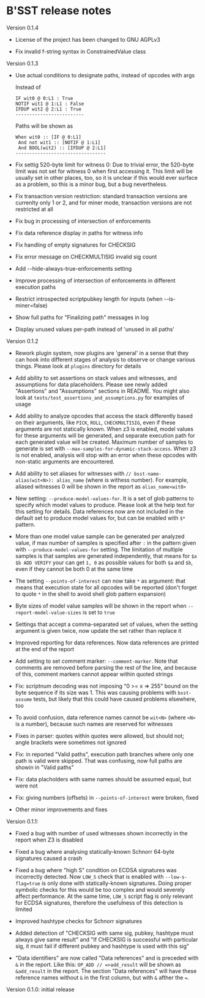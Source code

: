 # B'SST release notes

Version 0.1.4

* License of the project has been changed to GNU AGPLv3

* Fix invalid f-string syntax in ConstrainedValue class

Version 0.1.3

* Use actual conditions to designate paths, instead of opcodes with args

    Instead of

    ```
    IF wit0 @ 0:L1 : True
    NOTIF wit1 @ 1:L1 : False
    IFDUP wit2 @ 2:L1 : True
    -------------------------
    ```

    Paths will be shown as


    ```
    When wit0 :: [IF @ 0:L1]
     And not wit1 :: [NOTIF @ 1:L1]
     And BOOL(wit2) :: [IFDUP @ 2:L1]
    ---------------------------------
    ```

* Fix settig 520-byte limit for witness 0: Due to trivial error, the 520-byte limit was not set for witness 0 when first accessing it. This limit will be usually set in other places, too, so it is unclear if this would ever surface as a problem, so this is a minor bug, but a bug nevertheless.

* Fix transaction version restriction: standard transaction versions are currenlty only 1 or 2, and for miner mode, transaction versions are not restricted at all

* Fix bug in processing of intersection of enforcements

* Fix data reference display in paths for witness info

* Fix handling of empty signatures for CHECKSIG

* Fix error message on CHECKMULTISIG invalid sig count

* Add --hide-always-true-enforcements setting

* Improve processing of intersection of enforcements in different execution paths

* Restrict introspected scriptpubkey length for inputs (when --is-miner=false)

* Show full paths for "Finalizing path" messages in log

* Display unused values per-path instead of 'unused in all paths'

Version 0.1.2

* Rework plugin system, now plugins are 'general' in a sense that they can hook into different stages of analysis to observe or change various things. Please look at `plugins` directory for details

* Add ability to set assertions on stack values and witnesses, and assumptions for data placeholders. Please see newly added "Assertions" and "Assumptions" sections in README. You might also look at `tests/test_assertions_and_assumptions.py` for examples of usage

* Add ability to analyze opcodes that access the stack differently based on their arguments, like `PICK`, `ROLL`, `CHECKMULTISIG`, even if these arguments are not statically known. When z3 is enabled, model values for these arguments will be generated, and separate execution path for each generated value will be created. Maximum number of samples to generate is set with `--max-samples-for-dynamic-stack-access`. When z3 is not enabled, analysis will stop with an error when these opcodes with non-static arguments are encountered.

* Add ability to set aliases for witnesses with `// bsst-name-alias(wit<N>): alias_name` (where <N> is withess number). For example, aliased witnesses 0 will be shown in the report as `alias_name<wit0>`

* New setting: `--produce-model-values-for`. It is a set of glob patterns to specify which model values to produce. Please look at the help text for this setting for details. Data references now are not included in the default set to produce model values for, but can be enabled with `$*` pattern.

* More than one model value sample can be generated per analyzed value, if max number of samples is specified after `:` in the pattern given with `--produce-model-values-for` setting. The limitation of multiple samples is that samples are generated independently, that means for `$a $b ADD VERIFY` your can get `1, 0` as possible values for both `$a` and `$b`, even if they cannot be both 0 at the same time

* The setting `--points-of-interest` can now take `*` as argument: that means that execution state for all opcodes will be reported (don't forget to quote `*` in the shell to avoid shell glob pattern expansion)

* Byte sizes of model value samples will be shown in the report when `--report-model-value-sizes` is set to `true`

* Settings that accept a comma-separated set of values, when the setting argument is given twice, now update the set rather than replace it

* Improved reporting for data references. Now data references are printed at the end of the report

* Add setting to set comment marker: `--comment-marker`. Note that comments are removed before parsing the rest of the line, and because of this, comment markers cannot appear within quoted strings

* Fix: scriptnum decoding was not imposing "0 >= x => 255" bound on the byte sequence if its size was 1. This was causing problems with `bsst-assume` tests, but likely that this could have caused problems elsewhere, too

* To avoid confusion, data reference names cannot be `wit<N>` (where `<N>` is a number), because such names are reserved for witnesses

* Fixes in parser: quotes within quotes were allowed, but should not; angle brackets were sometimes not ignored

* Fix: in reported "Valid paths", execution path branches where only one path is valid were skipped. That was confusing, now full paths are showin in "Valid paths"

* Fix: data placholders with same names should be assumed equal, but were not

* Fix: giving numbers (offsets) in `--points-of-interest` were broken, fixed

* Other minor improvements and fixes

Version 0.1.1:

* Fixed a bug with number of used witnesses shown incorrectly in the report when Z3 is disabled

* Fixed a bug where analysing statically-known Schnorr 64-byte signatures caused a crash

* Fixed a bug where "high S" condition on ECDSA signatures was incorrectly detected. Now `LOW_S` check
  that is enabled with `--low-s-flag=true` is only done with statically-known signatures. Doing proper
  symbolic checks for this would be too complex and would severely affect performance. At the same time,
  `LOW_S` script flag is only relevant for ECDSA signatures, therefore the usefulness of this detection is limited

* Improved hashtype checks for Schnorr signatures

* Added detection of "CHECKSIG with same sig, pubkey, hashtype must always give same result" and
  "If CHECKSIG is successful with particular sig, it must fail if different pubkey and hashtype is used with this sig"

* "Data identifiers" are now called "Data references" and is preceded with `&` in the report.
  Like this: `OP_ADD // =>add_result` will be shown as `&add_result` in the report. The section
  "Data references" will have these reference names without `&` in the first column, but with `&`
  afther the `=`.

Version 0.1.0: initial release
